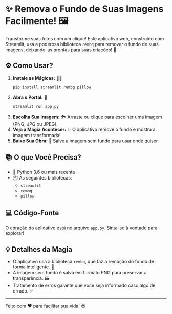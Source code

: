 # ✨ Remova o Fundo de Suas Imagens Facilmente! 🖼️

Transforme suas fotos com um clique! Este aplicativo web, construído com Streamlit, usa a poderosa biblioteca `rembg` para remover o fundo de suas imagens, deixando-as prontas para suas criações! 🚀

## ⚙️ Como Usar?

1.  **Instale as Mágicas:** 🧙‍♂️
    ```bash
    pip install streamlit rembg pillow
    ```
2.  **Abra o Portal:** 🚪
    ```bash
    streamlit run app.py
    ```
3.  **Escolha Sua Imagem:** 🏞️ Arraste ou clique para escolher uma imagem (PNG, JPG ou JPEG).
4.  **Veja a Magia Acontecer:** ✨ O aplicativo remove o fundo e mostra a imagem transformada!
5.  **Baixe Sua Obra:** 💾 Salve a imagem sem fundo para usar onde quiser.

## 📚 O que Você Precisa?

-   🐍 Python 3.6 ou mais recente
-   📦 As seguintes bibliotecas:
    -   `streamlit`
    -   `rembg`
    -   `pillow`

## 💻 Código-Fonte

O coração do aplicativo está no arquivo `app.py`. Sinta-se à vontade para explorar!

## 💡 Detalhes da Magia

-   O aplicativo usa a biblioteca `rembg`, que faz a remoção do fundo de forma inteligente. 🧠
-   A imagem sem fundo é salva em formato PNG para preservar a transparência. 🖼️
-   Tratamento de erros garante que você seja informado caso algo dê errado. ✅


---

Feito com ❤️ para facilitar sua vida! 😉
